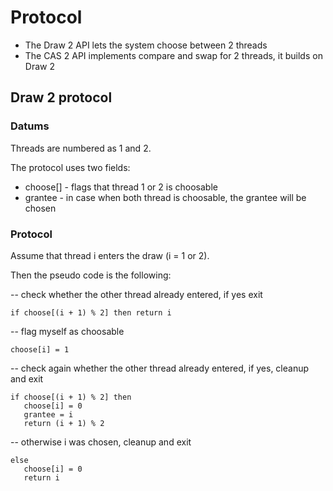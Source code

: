 Protocol
===============================================================================

* The Draw 2 API lets the system choose between 2 threads 
* The CAS 2 API implements compare and swap for 2 threads, it builds on Draw 2

Draw 2 protocol
-------------------------------------------------------------------------------

### Datums ###

Threads are numbered as 1 and 2.

The protocol uses two fields:

* choose[] - flags that thread 1 or 2 is choosable
* grantee - in case when both thread is choosable, the grantee will be chosen

### Protocol ###

Assume that thread i enters the draw (i = 1 or 2). 

Then the pseudo code is the following:

-- check whether the other thread already entered, if yes exit  

    if choose[(i + 1) % 2] then return i

-- flag myself as choosable

    choose[i] = 1

-- check again whether the other thread already entered, if yes, cleanup and exit

    if choose[(i + 1) % 2] then
       choose[i] = 0
       grantee = i
       return (i + 1) % 2

-- otherwise i was chosen, cleanup and exit

    else
       choose[i] = 0
       return i